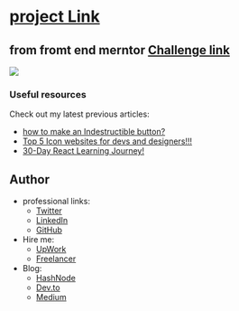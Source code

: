 # [project Link](https://ymhaah.github.io/Testimonials-grid-section/)
## from fromt end merntor [Challenge link](https://www.frontendmentor.io/challenges/testimonials-grid-section-Nnw6J7Un7)
![](https://res.cloudinary.com/dz209s6jk/image/upload/q_auto:good,w_900/Challenges/h05k6b7pqcylnhsw8pqs.jpg)
### Useful resources

Check out my latest previous articles:

-   [how to make an Indestructible button?](https://dev.to/ymhaah/how-to-make-an-indestructible-button-3f2h)
-   [Top 5 Icon websites for devs and designers!!!](https://dev.to/ymhaah/top-5-icon-websites-for-devs-and-designers-53mh)
-   [30-Day React Learning Journey!](https://dev.to/ymhaah/series/20473)

## Author

-   professional links:
    -   [Twitter](https://twitter.com/hafanwi)
    -   [LinkedIn](https://www.linkedin.com/in/youssef-hafnawy/)
    -   [GitHub](https://github.com/ymhaah)
-   Hire me:
    -   [UpWork](https://www.upwork.com/services/product/development-it-a-custom-and-responsive-websites-in-wordpress-1577236892828233728?ref=project_share)
    -   [Freelancer](https://freelancer.com/u/ymhaah)
-   Blog:
    -   [HashNode](https://hafnawi.hashnode.dev/)
    -   [Dev.to](https://dev.to/ymhaah)
    -   [Medium](https://medium.com/@ymhaah250)
